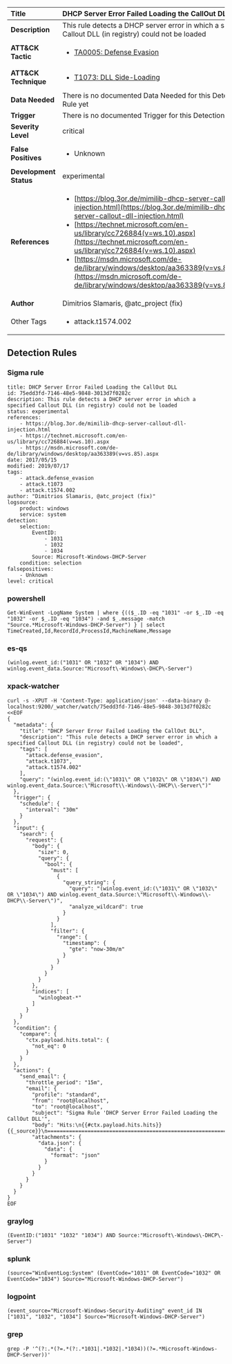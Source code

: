 | Title                    | DHCP Server Error Failed Loading the CallOut DLL       |
|:-------------------------|:------------------|
| **Description**          | This rule detects a DHCP server error in which a specified Callout DLL (in registry) could not be loaded |
| **ATT&amp;CK Tactic**    |  <ul><li>[TA0005: Defense Evasion](https://attack.mitre.org/tactics/TA0005)</li></ul>  |
| **ATT&amp;CK Technique** | <ul><li>[T1073: DLL Side-Loading](https://attack.mitre.org/techniques/T1073)</li></ul>  |
| **Data Needed**          |  There is no documented Data Needed for this Detection Rule yet  |
| **Trigger**              |  There is no documented Trigger for this Detection Rule yet  |
| **Severity Level**       | critical |
| **False Positives**      | <ul><li>Unknown</li></ul>  |
| **Development Status**   | experimental |
| **References**           | <ul><li>[https://blog.3or.de/mimilib-dhcp-server-callout-dll-injection.html](https://blog.3or.de/mimilib-dhcp-server-callout-dll-injection.html)</li><li>[https://technet.microsoft.com/en-us/library/cc726884(v=ws.10).aspx](https://technet.microsoft.com/en-us/library/cc726884(v=ws.10).aspx)</li><li>[https://msdn.microsoft.com/de-de/library/windows/desktop/aa363389(v=vs.85).aspx](https://msdn.microsoft.com/de-de/library/windows/desktop/aa363389(v=vs.85).aspx)</li></ul>  |
| **Author**               | Dimitrios Slamaris, @atc_project (fix) |
| Other Tags           | <ul><li>attack.t1574.002</li></ul> | 

## Detection Rules

### Sigma rule

```
title: DHCP Server Error Failed Loading the CallOut DLL
id: 75edd3fd-7146-48e5-9848-3013d7f0282c
description: This rule detects a DHCP server error in which a specified Callout DLL (in registry) could not be loaded
status: experimental
references:
    - https://blog.3or.de/mimilib-dhcp-server-callout-dll-injection.html
    - https://technet.microsoft.com/en-us/library/cc726884(v=ws.10).aspx
    - https://msdn.microsoft.com/de-de/library/windows/desktop/aa363389(v=vs.85).aspx
date: 2017/05/15
modified: 2019/07/17
tags:
    - attack.defense_evasion
    - attack.t1073
    - attack.t1574.002
author: "Dimitrios Slamaris, @atc_project (fix)"
logsource:
    product: windows
    service: system
detection:
    selection:
        EventID:
            - 1031
            - 1032
            - 1034
        Source: Microsoft-Windows-DHCP-Server
    condition: selection
falsepositives:
    - Unknown
level: critical

```





### powershell
    
```
Get-WinEvent -LogName System | where {(($_.ID -eq "1031" -or $_.ID -eq "1032" -or $_.ID -eq "1034") -and $_.message -match "Source.*Microsoft-Windows-DHCP-Server") } | select TimeCreated,Id,RecordId,ProcessId,MachineName,Message
```


### es-qs
    
```
(winlog.event_id:("1031" OR "1032" OR "1034") AND winlog.event_data.Source:"Microsoft\-Windows\-DHCP\-Server")
```


### xpack-watcher
    
```
curl -s -XPUT -H 'Content-Type: application/json' --data-binary @- localhost:9200/_watcher/watch/75edd3fd-7146-48e5-9848-3013d7f0282c <<EOF
{
  "metadata": {
    "title": "DHCP Server Error Failed Loading the CallOut DLL",
    "description": "This rule detects a DHCP server error in which a specified Callout DLL (in registry) could not be loaded",
    "tags": [
      "attack.defense_evasion",
      "attack.t1073",
      "attack.t1574.002"
    ],
    "query": "(winlog.event_id:(\"1031\" OR \"1032\" OR \"1034\") AND winlog.event_data.Source:\"Microsoft\\-Windows\\-DHCP\\-Server\")"
  },
  "trigger": {
    "schedule": {
      "interval": "30m"
    }
  },
  "input": {
    "search": {
      "request": {
        "body": {
          "size": 0,
          "query": {
            "bool": {
              "must": [
                {
                  "query_string": {
                    "query": "(winlog.event_id:(\"1031\" OR \"1032\" OR \"1034\") AND winlog.event_data.Source:\"Microsoft\\-Windows\\-DHCP\\-Server\")",
                    "analyze_wildcard": true
                  }
                }
              ],
              "filter": {
                "range": {
                  "timestamp": {
                    "gte": "now-30m/m"
                  }
                }
              }
            }
          }
        },
        "indices": [
          "winlogbeat-*"
        ]
      }
    }
  },
  "condition": {
    "compare": {
      "ctx.payload.hits.total": {
        "not_eq": 0
      }
    }
  },
  "actions": {
    "send_email": {
      "throttle_period": "15m",
      "email": {
        "profile": "standard",
        "from": "root@localhost",
        "to": "root@localhost",
        "subject": "Sigma Rule 'DHCP Server Error Failed Loading the CallOut DLL'",
        "body": "Hits:\n{{#ctx.payload.hits.hits}}{{_source}}\n================================================================================\n{{/ctx.payload.hits.hits}}",
        "attachments": {
          "data.json": {
            "data": {
              "format": "json"
            }
          }
        }
      }
    }
  }
}
EOF

```


### graylog
    
```
(EventID:("1031" "1032" "1034") AND Source:"Microsoft\-Windows\-DHCP\-Server")
```


### splunk
    
```
(source="WinEventLog:System" (EventCode="1031" OR EventCode="1032" OR EventCode="1034") Source="Microsoft-Windows-DHCP-Server")
```


### logpoint
    
```
(event_source="Microsoft-Windows-Security-Auditing" event_id IN ["1031", "1032", "1034"] Source="Microsoft-Windows-DHCP-Server")
```


### grep
    
```
grep -P '^(?:.*(?=.*(?:.*1031|.*1032|.*1034))(?=.*Microsoft-Windows-DHCP-Server))'
```



